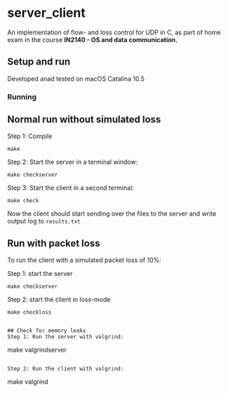 # server_client

An implementation of flow- and loss control for UDP in C, as part of home exam in the course **IN2140 - OS and data communication.** 

## Setup and run
Developed anad tested on macOS Catalina 10.5

### Running

## Normal run without simulated loss
Step 1: Compile
```
make
```

Step 2: Start the server in a terminal window:
```
make checkserver
```

Step 3: Start the client in a second terminal:
```
make check
```

Now the client should start sending over the files to the server and write output log to ```results.txt```

## Run with packet loss
To run the client with a simulated packet loss of 10%:

Step 1: start the server
```
make checkserver
```

Step 2: start the client in loss-mode
```
make checkloss


## Check for memory leaks
Step 1: Run the server with valgrind:
```
make valgrindserver
```

Step 2: Run the client with valgrind:
```
make valgrind
